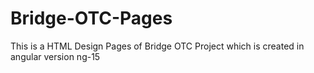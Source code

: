 # Bridge-OTC-Pages
This is a HTML Design Pages of Bridge OTC Project which is created in angular version ng-15 

